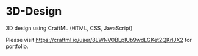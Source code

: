 # 3D-Design
3D design using CraftML (HTML, CSS, JavaScript)

Please visit https://craftml.io/user/8LWNV0BLpIUb9wdLGKet2QKrlJX2 for portfolio.
